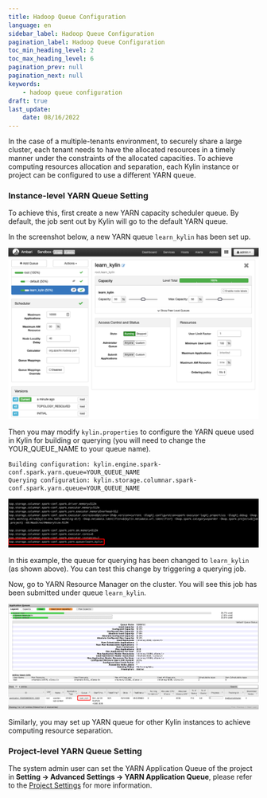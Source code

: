 ```yaml
---
title: Hadoop Queue Configuration
language: en
sidebar_label: Hadoop Queue Configuration
pagination_label: Hadoop Queue Configuration
toc_min_heading_level: 2
toc_max_heading_level: 6
pagination_prev: null
pagination_next: null
keywords:
    - hadoop queue configuration
draft: true
last_update:
    date: 08/16/2022
---
```


In the case of a multiple-tenants environment, to securely share a large cluster, each tenant needs to have the allocated resources in a timely manner under the constraints of the allocated capacities. To achieve computing resources allocation and separation, each Kylin instance or project can be configured to use a different YARN queue.  


### <span id="instance">Instance-level YARN Queue Setting</span>

To achieve this, first create a new YARN capacity scheduler queue. By default, the job sent out by Kylin will go to the default YARN queue.

In the screenshot below, a new YARN queue `learn_kylin` has been set up.

![](images/hadoop_queue/1.png)

Then you may modify `kylin.properties` to configure the YARN queue used in Kylin for building or querying (you will need to change the YOUR_QUEUE_NAME to your queue name).

```shell
Building configuration: kylin.engine.spark-conf.spark.yarn.queue=YOUR_QUEUE_NAME
Querying configuration: kylin.storage.columnar.spark-conf.spark.yarn.queue=YOUR_QUEUE_NAME
```

![](images/hadoop_queue/2.png)

In this example, the queue for querying has been changed to `learn_kylin` (as shown above). You can test this change by triggering a querying job.

Now, go to YARN Resource Manager on the cluster. You will see this job has been submitted under queue `learn_kylin`. 

![](images/hadoop_queue/3.png)


Similarly, you may set up YARN queue for other Kylin instances to achieve computing resource separation.



### <span id="project">Project-level YARN Queue Setting</span>

The system admin user can set the YARN Application Queue of the project in **Setting -> Advanced Settings -> YARN Application Queue**, please refer to the [Project Settings](../operations/project-operation/project_settings.md) for more information.
